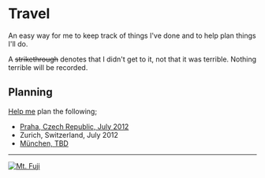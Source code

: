 # Travel

An easy way for me to keep track of things I've done and to help plan things I'll do.

A ~~strikethrough~~ denotes that I didn't get to it, not that it was terrible. Nothing terrible will be recorded.

## Planning

<a href="/dylanegan/travel/fork_select" class="minibutton btn-fork" rel="facebox nofollow">Help me</a> plan the following;

* [Praha, Czech Republic, July 2012](https://github.com/dylanegan/travel/blob/master/Czech%20Republic/Praha-July-2012.md)
* Zurich, Switzerland, July 2012
* [München, TBD](https://github.com/dylanegan/travel/blob/master/Germany/Mu%CC%88nchen-TBD.md)

- - -

[![Mt. Fuji](http://farm3.staticflickr.com/2564/3764089529_73fa703e79_n.jpg)](http://www.flickr.com/photos/dylane/3764089529/)
